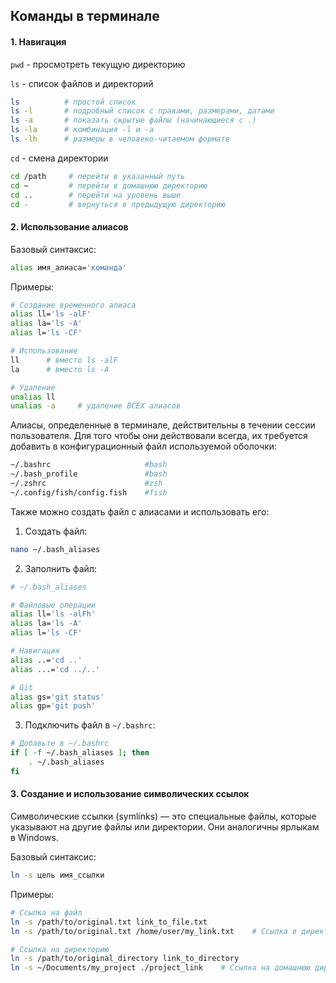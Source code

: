 <h2>Команды в терминале</h2>
<h4>1. Навигация</h4>

`pwd` - просмотреть текущую директорию

`ls` - список файлов и директорий
```bash
ls          # простой список
ls -l       # подробный список с правами, размерами, датами
ls -a       # показать скрытые файлы (начинающиеся с .)
ls -la      # комбинация -l и -a
ls -lh      # размеры в человеко-читаемом формате
```
`cd` - смена директории
```bash
cd /path     # перейти в указанный путь
cd ~         # перейти в домашнюю директорию
cd ..        # перейти на уровень выше
cd -         # вернуться в предыдущую директорию
```

<h4>2. Использование алиасов</h4>

Базовый синтаксис:
```bash
alias имя_алиаса='команда'
```

Примеры:
```bash
# Создание временного алиаса
alias ll='ls -alF'
alias la='ls -A'
alias l='ls -CF'

# Использование
ll      # вместо ls -alF
la      # вместо ls -A

# Удаление
unalias ll
unalias -a     # удаление ВСЕХ алиасов
```
Алиасы, определенные в терминале, действительны в течении сессии пользователя. Для того чтобы они действовали всегда, их требуется добавить в конфигурационный файл используемой оболочки:
```bash
~/.bashrc                     #bash
~/.bash_profile               #bash
~/.zshrc                      #zsh
~/.config/fish/config.fish    #fish
```

Также можно создать файл с алиасами и использовать его:
1. Создать файл:

```bash
nano ~/.bash_aliases
```
2. Заполнить файл:

```bash
# ~/.bash_aliases

# Файловые операции
alias ll='ls -alFh'
alias la='ls -A'
alias l='ls -CF'

# Навигация
alias ..='cd ..'
alias ...='cd ../..'

# Git
alias gs='git status'
alias gp='git push'
```
3. Подключить файл в `~/.bashrc`:

```bash
# Добавьте в ~/.bashrc
if [ -f ~/.bash_aliases ]; then
    . ~/.bash_aliases
fi
```

<h4>3. Создание и использование символических ссылок</h4>

Символические ссылки (symlinks) — это специальные файлы, которые указывают на другие файлы или директории. Они аналогичны ярлыкам в Windows.

Базовый синтаксис:
```bash
ln -s цель имя_ссылки
```

Примеры:
```bash
# Ссылка на файл
ln -s /path/to/original.txt link_to_file.txt
ln -s /path/to/original.txt /home/user/my_link.txt    # Ссылка в директории

# Ссылка на директорию
ln -s /path/to/original_directory link_to_directory
ln -s ~/Documents/my_project ./project_link    # Ссылка на домашнюю директорию
```

